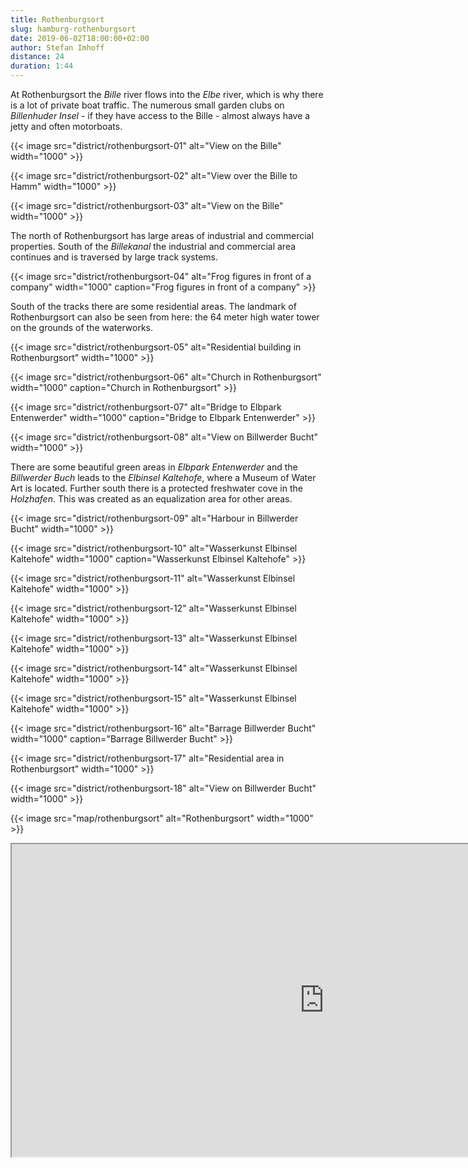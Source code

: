 ```yaml
---
title: Rothenburgsort
slug: hamburg-rothenburgsort
date: 2019-06-02T18:00:00+02:00
author: Stefan Imhoff
distance: 24
duration: 1:44
---
```


At Rothenburgsort the _Bille_ river flows into the _Elbe_ river, which is why there is a lot of private boat traffic. The numerous small garden clubs on _Billenhuder Insel_ - if they have access to the Bille - almost always have a jetty and often motorboats.

{{< image src="district/rothenburgsort-01" alt="View on the Bille" width="1000" >}}

{{< image src="district/rothenburgsort-02" alt="View over the Bille to Hamm" width="1000" >}}

{{< image src="district/rothenburgsort-03" alt="View on the Bille" width="1000" >}}

The north of Rothenburgsort has large areas of industrial and commercial properties. South of the _Billekanal_ the industrial and commercial area continues and is traversed by large track systems.

{{< image src="district/rothenburgsort-04" alt="Frog figures in front of a company" width="1000" caption="Frog figures in front of a company" >}}

South of the tracks there are some residential areas. The landmark of Rothenburgsort can also be seen from here: the 64 meter high water tower on the grounds of the waterworks.

{{< image src="district/rothenburgsort-05" alt="Residential building in Rothenburgsort" width="1000" >}}

{{< image src="district/rothenburgsort-06" alt="Church in Rothenburgsort" width="1000" caption="Church in Rothenburgsort" >}}

{{< image src="district/rothenburgsort-07" alt="Bridge to Elbpark Entenwerder" width="1000" caption="Bridge to Elbpark Entenwerder" >}}

{{< image src="district/rothenburgsort-08" alt="View on Billwerder Bucht" width="1000" >}}

There are some beautiful green areas in _Elbpark Entenwerder_ and the _Billwerder Buch_ leads to the _Elbinsel Kaltehofe_, where a Museum of Water Art is located. Further south there is a protected freshwater cove in the _Holzhafen_. This was created as an equalization area for other areas.

{{< image src="district/rothenburgsort-09" alt="Harbour in Billwerder Bucht" width="1000" >}}

{{< image src="district/rothenburgsort-10" alt="Wasserkunst Elbinsel Kaltehofe" width="1000" caption="Wasserkunst Elbinsel Kaltehofe" >}}

{{< image src="district/rothenburgsort-11" alt="Wasserkunst Elbinsel Kaltehofe" width="1000" >}}

{{< image src="district/rothenburgsort-12" alt="Wasserkunst Elbinsel Kaltehofe" width="1000" >}}

{{< image src="district/rothenburgsort-13" alt="Wasserkunst Elbinsel Kaltehofe" width="1000" >}}

{{< image src="district/rothenburgsort-14" alt="Wasserkunst Elbinsel Kaltehofe" width="1000" >}}

{{< image src="district/rothenburgsort-15" alt="Wasserkunst Elbinsel Kaltehofe" width="1000" >}}

{{< image src="district/rothenburgsort-16" alt="Barrage Billwerder Bucht" width="1000" caption="Barrage Billwerder Bucht" >}}

{{< image src="district/rothenburgsort-17" alt="Residential area in Rothenburgsort" width="1000" >}}

{{< image src="district/rothenburgsort-18" alt="View on Billwerder Bucht" width="1000" >}}

{{< image src="map/rothenburgsort" alt="Rothenburgsort" width="1000" >}}

<iframe class="map" src="https://www.google.com/maps/d/embed?mid=1XVMAAkAqaYwhy956zrhrajnI39Cx4K6v" width="1000" height="500"></iframe>

